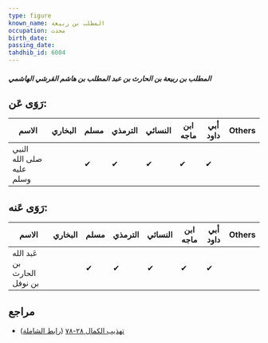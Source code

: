 ```yaml
---
type: figure
known_name: المطلب بن ربيعة
occupation: محدث
birth_date:
passing_date:
tahdhib_id: 6004
---
```

##### المطلب بن ربيعة بن الحارث بن عبد المطلب بن هاشم القرشي الهاشمي

## رَوَى عَن:
| الاسم                    | البخاري | مسلم | الترمذي | النسائي | ابن ماجه | أبي داود | Others |
| ------------------------ | ------- | ---- | ------- | ------- | -------- | -------- | ------ |
| النبي صلى الله عليه وسلم |         | ✔    | ✔       | ✔       | ✔        | ✔        |        |
## رَوَى عَنه:
| الاسم                       | البخاري | مسلم | الترمذي | النسائي | ابن ماجه | أبي داود | Others |
| --------------------------- | ------- | ---- | ------- | ------- | -------- | -------- | ------ |
| عَبد الله بن الحارث بن نوفل |         | ✔    | ✔       | ✔       | ✔        | ✔        |        |
## مراجع
- [تهذيب الكمال ٢٨-٧٨](obsidian://open?vault=Tahdhib-al-Kamal&file=Figures/٦٠٠٤-المطلب%20بن%20ربيعة%20بن%20الحارث%20بن%20عبد%20المطلب%20بن%20هاشم%20القرشي%20الهاشمي) ([رابط الشاملة](https://shamela.ws/book/3722/15053))